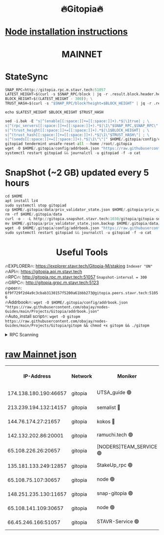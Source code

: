 <h1 align="center"> 🔥Gitopia🔥</h1>

[Node installation instructions](https://github.com/obajay/nodes-Guides/tree/main/Projects/Gitopia)
=

<h1 align="center"> MAINNET</h1>

# StateSync
```python
SNAP_RPC=http://gitopia.rpc.m.stavr.tech:51057
LATEST_HEIGHT=$(curl -s $SNAP_RPC/block | jq -r .result.block.header.height); \
BLOCK_HEIGHT=$((LATEST_HEIGHT - 300)); \
TRUST_HASH=$(curl -s "$SNAP_RPC/block?height=$BLOCK_HEIGHT" | jq -r .result.block_id.hash)

echo $LATEST_HEIGHT $BLOCK_HEIGHT $TRUST_HASH

sed -i.bak -E "s|^(enable[[:space:]]+=[[:space:]]+).*$|\1true| ; \
s|^(rpc_servers[[:space:]]+=[[:space:]]+).*$|\1\"$SNAP_RPC,$SNAP_RPC\"| ; \
s|^(trust_height[[:space:]]+=[[:space:]]+).*$|\1$BLOCK_HEIGHT| ; \
s|^(trust_hash[[:space:]]+=[[:space:]]+).*$|\1\"$TRUST_HASH\"| ; \
s|^(seeds[[:space:]]+=[[:space:]]+).*$|\1\"\"|" $HOME/.gitopia/config/config.toml
gitopiad tendermint unsafe-reset-all --home /root/.gitopia
wget -O $HOME/.gitopia/config/addrbook.json "https://raw.githubusercontent.com/obajay/nodes-Guides/main/Projects/Gitopia/addrbook.json"
systemctl restart gitopiad && journalctl -u gitopiad -f -o cat
```
# SnapShot (~2 GB) updated every 5 hours
```python
cd $HOME
apt install lz4
sudo systemctl stop gitopiad
cp $HOME/.gitopia/data/priv_validator_state.json $HOME/.gitopia/priv_validator_state.json.backup
rm -rf $HOME/.gitopia/data
curl -o - -L http://gitopia.snapshot.stavr.tech:1030/gitopia/gitopia-snap.tar.lz4 | lz4 -c -d - | tar -x -C $HOME/.gitopia --strip-components 2
mv $HOME/.gitopia/priv_validator_state.json.backup $HOME/.gitopia/data/priv_validator_state.json
wget -O $HOME/.gitopia/config/addrbook.json "https://raw.githubusercontent.com/obajay/nodes-Guides/main/Projects/Gitopia/addrbook.json"
sudo systemctl restart gitopiad && journalctl -u gitopiad -f -o cat
```
 <h1 align="center"> Useful Tools</h1>

🔥EXPLORER🔥:      https://explorer.stavr.tech/Gitopia-M/staking  `Indexer "ON"` \
🔥API🔥: 			 		 https://gitopia.api.m.stavr.tech \
🔥RPC🔥:           http://gitopia.rpc.m.stavr.tech:51057              `Snapshot-interval = 300` \
🔥GRPC🔥:          http://gitopia.grpc.m.stavr.tech:5123 \
🔥peer🔥:					 `6f9f729f2d4a9c3cbab3130157f5200a61bbb273@gitopia.peers.stavr.tech:51056` \
🔥Addrbook🔥:    ```wget -O $HOME/.gitopia/config/addrbook.json "https://raw.githubusercontent.com/obajay/nodes-Guides/main/Projects/Gitopia/addrbook.json"``` \
🔥Auto_install script🔥: ```wget -O gitopm https://raw.githubusercontent.com/obajay/nodes-Guides/main/Projects/Gitopia/gitopm && chmod +x gitopm && ./gitopm```


<details>
<summary>RPC Scanning</summary>

<h2 align="center"> We scan nodes in real time every 4 hours. And we provide the final result of RPC endpoints.
We cannot influence the operation of these nodes in any way. </h2>


```python
If Voting Power is higher than 0 --> then the Node is a validator of the network and may be subject to attack and be a potential threat to the chain.
```
```python
We marked such validators with a red symbol
```

</details>

[raw Mainnet json](https://rpc-check.gitopm.stavr.tech/gitopm/rpc-gitopm-result.json)
=

<table><tr><th>IP-Address</th><th>Network</th><th>Moniker</th><th>Latest Block Height</th><th>Earliest Block Height</th><th>Catching Up</th><th>Tx Index</th><th>Voting Power</th><th>Scan Time</th></tr><tr><td>174.138.180.190:46657</td><td>gitopia</td><td>UTSA_guide 🟢</td><td>10324989</td><td>6071990</td><td>False</td><td>on</td><td>0</td><td>2023-12-08T11:04:57.179890469UTC</td></tr><tr><td>213.239.194.132:14157</td><td>gitopia</td><td>semalist 🔴</td><td>10324999</td><td>6071990</td><td>False</td><td>off</td><td>429296</td><td>2023-12-08T11:05:14.398664054UTC</td></tr><tr><td>144.76.174.27:21657</td><td>gitopia</td><td>kokos 🔴</td><td>10325005</td><td>6071990</td><td>False</td><td>off</td><td>936373</td><td>2023-12-08T11:05:24.218736235UTC</td></tr><tr><td>142.132.202.86:20001</td><td>gitopia</td><td>ramuchi.tech 🟢</td><td>10325005</td><td>6548337</td><td>False</td><td>on</td><td>0</td><td>2023-12-08T11:05:23.493058283UTC</td></tr><tr><td>65.108.226.26:20657</td><td>gitopia</td><td>[NODERS]TEAM_SERVICE 🟢</td><td>10325014</td><td>6846001</td><td>False</td><td>on</td><td>0</td><td>2023-12-08T11:05:39.333286940UTC</td></tr><tr><td>135.181.133.249:12857</td><td>gitopia</td><td>StakeUp_rpc 🟢</td><td>10325005</td><td>8010001</td><td>False</td><td>on</td><td>0</td><td>2023-12-08T11:05:23.865586007UTC</td></tr><tr><td>65.108.75.107:30657</td><td>gitopia</td><td>node 🟢</td><td>10325011</td><td>8802845</td><td>False</td><td>on</td><td>0</td><td>2023-12-08T11:05:32.778636606UTC</td></tr><tr><td>148.251.235.130:11657</td><td>gitopia</td><td>snap-gitopia 🟢</td><td>10325005</td><td>9516001</td><td>False</td><td>on</td><td>0</td><td>2023-12-08T11:05:23.234337922UTC</td></tr><tr><td>65.108.141.109:30657</td><td>gitopia</td><td>node 🟢</td><td>10325004</td><td>10145845</td><td>False</td><td>on</td><td>0</td><td>2023-12-08T11:05:22.968443583UTC</td></tr><tr><td>66.45.246.166:51057</td><td>gitopia</td><td>STAVR-Service 🟢</td><td>10324993</td><td>10314001</td><td>False</td><td>on</td><td>0</td><td>2023-12-08T11:05:03.914806313UTC</td></tr></table>
